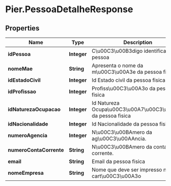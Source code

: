 # Pier.PessoaDetalheResponse

## Properties
Name | Type | Description | Notes
------------ | ------------- | ------------- | -------------
**idPessoa** | **Integer** | C\u00C3\u00B3digo identificador da pessoa | [optional] 
**nomeMae** | **String** | Apresenta o nome da m\u00C3\u00A3e da pessoa fisica | [optional] 
**idEstadoCivil** | **Integer** | Id Estado civil da pessoa fisica | [optional] 
**idProfissao** | **Integer** | Profiss\u00C3\u00A3o da pessoa fisica | [optional] 
**idNaturezaOcupacao** | **Integer** | Id Natureza Ocupa\u00C3\u00A7\u00C3\u00A3o da pessoa fisica | [optional] 
**idNacionalidade** | **Integer** | Id Nacionalidade da pessoa fisica | [optional] 
**numeroAgencia** | **Integer** | N\u00C3\u00BAmero da ag\u00C3\u00AAncia. | [optional] 
**numeroContaCorrente** | **String** | N\u00C3\u00BAmero da conta corrente. | [optional] 
**email** | **String** | Email da pessoa fisica | [optional] 
**nomeEmpresa** | **String** | Nome que deve ser impresso no cart\u00C3\u00A3o | [optional] 


